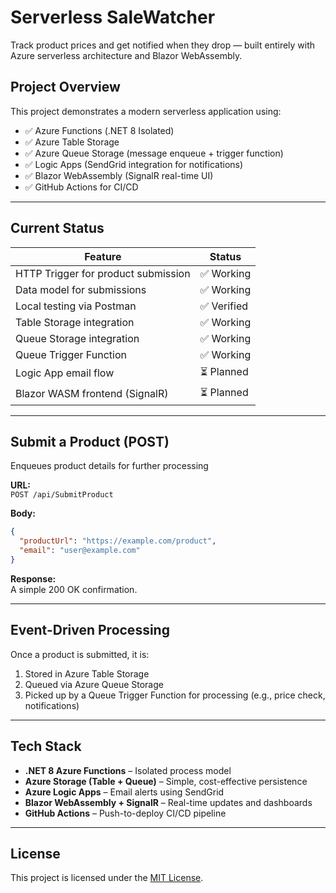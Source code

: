 ﻿# Serverless SaleWatcher

Track product prices and get notified when they drop — built entirely with Azure serverless architecture and Blazor WebAssembly.

## Project Overview

This project demonstrates a modern serverless application using:

- ✅ Azure Functions (.NET 8 Isolated)
- ✅ Azure Table Storage
- ✅ Azure Queue Storage (message enqueue + trigger function)
- ✅ Logic Apps (SendGrid integration for notifications)
- ✅ Blazor WebAssembly (SignalR real-time UI)
- ✅ GitHub Actions for CI/CD

---

## Current Status

| Feature                     | Status     |
|----------------------------|------------|
| HTTP Trigger for product submission | ✅ Working |
| Data model for submissions          | ✅ Working |
| Local testing via Postman           | ✅ Verified |
| Table Storage integration           | ✅ Working |
| Queue Storage integration           | ✅ Working |
| Queue Trigger Function              | ✅ Working |
| Logic App email flow                | ⏳ Planned |
| Blazor WASM frontend (SignalR)      | ⏳ Planned |

---

## Submit a Product (POST)
Enqueues product details for further processing

**URL:**  
`POST /api/SubmitProduct`

**Body:**  
```json
{
  "productUrl": "https://example.com/product",
  "email": "user@example.com"
}
```

**Response:**  
A simple 200 OK confirmation.

---

## Event-Driven Processing

Once a product is submitted, it is:
1. Stored in Azure Table Storage
2. Queued via Azure Queue Storage
3. Picked up by a Queue Trigger Function for processing (e.g., price check, notifications)

---

## Tech Stack

- **.NET 8 Azure Functions** – Isolated process model
- **Azure Storage (Table + Queue)** – Simple, cost-effective persistence
- **Azure Logic Apps** – Email alerts using SendGrid
- **Blazor WebAssembly + SignalR** – Real-time updates and dashboards
- **GitHub Actions** – Push-to-deploy CI/CD pipeline

---

## License

This project is licensed under the [MIT License](LICENSE).
